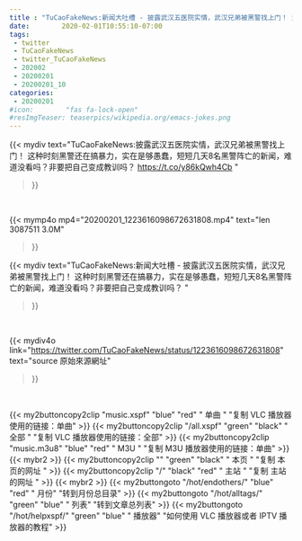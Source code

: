 ```yaml
---
title : "TuCaoFakeNews:新闻大吐槽 - 披露武汉五医院实情，武汉兄弟被黑警找上门！ 这种时刻黑警还在搞暴力，实在是够愚蠢，短短几天8名黑警阵亡的新闻，难道没看吗？非要把自己变成教训吗？ "
date:        2020-02-01T10:55:10-07:00
tags:
 - twitter
 - TuCaoFakeNews
 - twitter_TuCaoFakeNews
 - 202002
 - 20200201
 - 20200201_10
categories:
 - 20200201
#icon:        "fas fa-lock-open"
#resImgTeaser: teaserpics/wikipedia.org/emacs-jokes.png
---
```


{{< mydiv text="TuCaoFakeNews:披露武汉五医院实情，武汉兄弟被黑警找上门！ 这种时刻黑警还在搞暴力，实在是够愚蠢，短短几天8名黑警阵亡的新闻，难道没看吗？非要把自己变成教训吗？  https://t.co/y86kQwh4Cb "
>}}
<br>


{{< mymp4o mp4="20200201_1223616098672631808.mp4"
text="len 3087511    3.0M"
>}}


{{< mydiv text="TuCaoFakeNews:新闻大吐槽 - 披露武汉五医院实情，武汉兄弟被黑警找上门！ 这种时刻黑警还在搞暴力，实在是够愚蠢，短短几天8名黑警阵亡的新闻，难道没看吗？非要把自己变成教训吗？ "
>}}
<br>

{{< mydiv4o link="https://twitter.com/TuCaoFakeNews/status/1223616098672631808"
text="source 原始來源網址"
>}}


<br>



{{< my2buttoncopy2clip "music.xspf"        "blue"   "red"    " 单曲 "  "复制 VLC 播放器使用的链接：单曲" >}} {{< my2buttoncopy2clip "/all.xspf"         "green"  "black"  " 全部 "  "复制 VLC 播放器使用的链接：全部" >}} {{< my2buttoncopy2clip "music.m3u8"        "blue"   "red"    " M3U  "    "复制 M3U 播放器使用的链接：单曲" >}} {{< mybr2 >}} {{< my2buttoncopy2clip ""                  "green"  "black"  " 本页 "    "复制 本页的网址 " >}} {{< my2buttoncopy2clip "/"                 "black"  "red"    " 主站 "    "复制 主站的网址 " >}} {{< mybr2 >}} {{< my2buttongoto      "/hot/endothers/"   "blue"   "red"    " 月份"   "转到月份总目录" >}} {{< my2buttongoto      "/hot/alltags/"     "green"  "blue"   " 列表"   "转到文章总列表" >}} {{< my2buttongoto      "/hot/helpxspf/"    "green"  "blue"   " 播放器" "如何使用 VLC 播放器或者 IPTV 播放器的教程" >}} 

